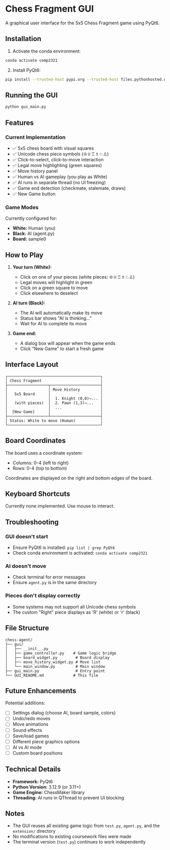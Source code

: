 # Chess Fragment GUI

A graphical user interface for the 5x5 Chess Fragment game using PyQt6.

## Installation

1. Activate the conda environment:
```bash
conda activate comp2321
```

2. Install PyQt6:
```bash
pip install --trusted-host pypi.org --trusted-host files.pythonhosted.org PyQt6
```

## Running the GUI

```bash
python gui_main.py
```

## Features

### Current Implementation
- ✅ 5x5 chess board with visual squares
- ✅ Unicode chess piece symbols (♔♕♖♗♘♙)
- ✅ Click-to-select, click-to-move interaction
- ✅ Legal move highlighting (green squares)
- ✅ Move history panel
- ✅ Human vs AI gameplay (you play as White)
- ✅ AI runs in separate thread (no UI freezing)
- ✅ Game end detection (checkmate, stalemate, draws)
- ✅ New Game button

### Game Modes
Currently configured for:
- **White:** Human (you)
- **Black:** AI (agent.py)
- **Board:** sample0

## How to Play

1. **Your turn (White):** 
   - Click on one of your pieces (white pieces: ♔♕♖♗♘♙)
   - Legal moves will highlight in green
   - Click on a green square to move
   - Click elsewhere to deselect

2. **AI turn (Black):**
   - The AI will automatically make its move
   - Status bar shows "AI is thinking..."
   - Wait for AI to complete its move

3. **Game end:**
   - A dialog box will appear when the game ends
   - Click "New Game" to start a fresh game

## Interface Layout

```
┌─────────────────────────────────────────┐
│ Chess Fragment                          │
├──────────────────┬──────────────────────┤
│                  │ Move History         │
│   5x5 Board      │                      │
│                  │  1. Knight (0,0)→... │
│   (with pieces)  │  2. Pawn (1,3)→...   │
│                  │  ...                 │
│  [New Game]      │                      │
├──────────────────┴──────────────────────┤
│ Status: White to move (Human)           │
└─────────────────────────────────────────┘
```

## Board Coordinates

The board uses a coordinate system:
- Columns: 0-4 (left to right)
- Rows: 0-4 (top to bottom)

Coordinates are displayed on the right and bottom edges of the board.

## Keyboard Shortcuts

Currently none implemented. Use mouse to interact.

## Troubleshooting

### GUI doesn't start
- Ensure PyQt6 is installed: `pip list | grep PyQt6`
- Check conda environment is activated: `conda activate comp2321`

### AI doesn't move
- Check terminal for error messages
- Ensure `agent.py` is in the same directory

### Pieces don't display correctly
- Some systems may not support all Unicode chess symbols
- The custom "Right" piece displays as 'R' (white) or 'r' (black)

## File Structure

```
chess-agent/
├── gui/
│   ├── __init__.py
│   ├── game_controller.py    # Game logic bridge
│   ├── board_widget.py        # Board display
│   ├── move_history_widget.py # Move list
│   └── main_window.py         # Main window
├── gui_main.py                # Entry point
└── GUI_README.md             # This file
```

## Future Enhancements

Potential additions:
- [ ] Settings dialog (choose AI, board sample, colors)
- [ ] Undo/redo moves
- [ ] Move animations
- [ ] Sound effects
- [ ] Save/load games
- [ ] Different piece graphics options
- [ ] AI vs AI mode
- [ ] Custom board positions

## Technical Details

- **Framework:** PyQt6
- **Python Version:** 3.12.9 (or 3.11+)
- **Game Engine:** ChessMaker library
- **Threading:** AI runs in QThread to prevent UI blocking

## Notes

- The GUI reuses all existing game logic from `test.py`, `agent.py`, and the `extension/` directory
- No modifications to existing coursework files were made
- The terminal version (`test.py`) continues to work independently

